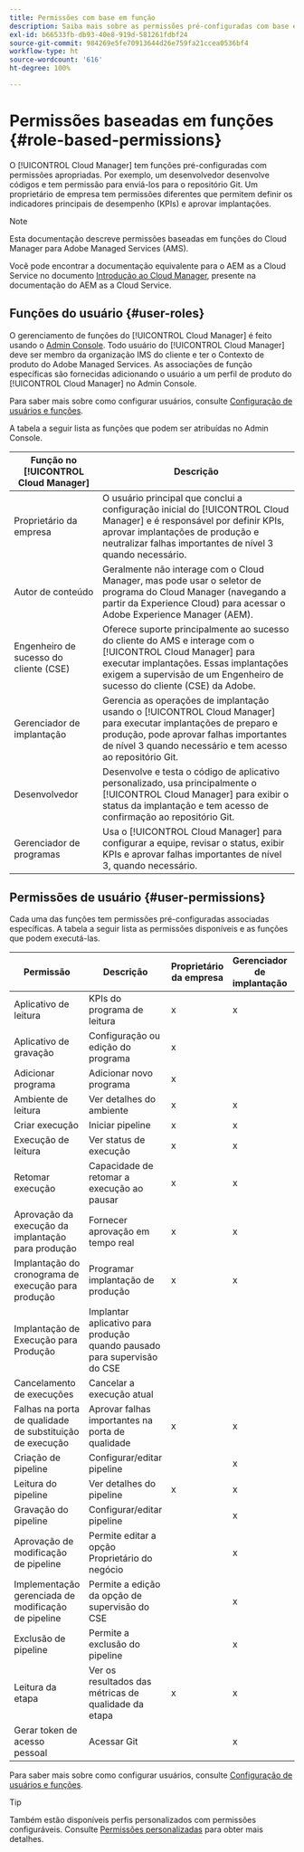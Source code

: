 ```yaml
---
title: Permissões com base em função
description: Saiba mais sobre as permissões pré-configuradas com base em funções do Cloud Manager para gerenciar o acesso aos recursos da nuvem.
exl-id: b66533fb-db93-40e8-919d-581261fdbf24
source-git-commit: 984269e5fe70913644d26e759fa21ccea0536bf4
workflow-type: ht
source-wordcount: '616'
ht-degree: 100%

---
```



# Permissões baseadas em funções {#role-based-permissions}

O [!UICONTROL Cloud Manager] tem funções pré-configuradas com permissões apropriadas. Por exemplo, um desenvolvedor desenvolve códigos e tem permissão para enviá-los para o repositório Git. Um proprietário de empresa tem permissões diferentes que permitem definir os indicadores principais de desempenho (KPIs) e aprovar implantações.

>[!NOTE]
>
>Esta documentação descreve permissões baseadas em funções do Cloud Manager para Adobe Managed Services (AMS).
>
>Você pode encontrar a documentação equivalente para o AEM as a Cloud Service no documento [Introdução ao Cloud Manager](https://experienceleague.adobe.com/pt-br/docs/experience-manager-cloud-service/content/onboarding/concepts/cloud-manager-introduction#role-based-permissions), presente na documentação do AEM as a Cloud Service.

## Funções do usuário {#user-roles}

O gerenciamento de funções do [!UICONTROL Cloud Manager] é feito usando o [Admin Console](https://helpx.adobe.com/br/enterprise/using/admin-console.html). Todo usuário do [!UICONTROL Cloud Manager] deve ser membro da organização IMS do cliente e ter o Contexto de produto do Adobe Managed Services. As associações de função específicas são fornecidas adicionando o usuário a um perfil de produto do [!UICONTROL Cloud Manager] no Admin Console.

Para saber mais sobre como configurar usuários, consulte [Configuração de usuários e funções](/help/requirements/users-and-roles.md).

A tabela a seguir lista as funções que podem ser atribuídas no Admin Console.

| Função no [!UICONTROL Cloud Manager] | Descrição |
|---|---|
| Proprietário da empresa | O usuário principal que conclui a configuração inicial do [!UICONTROL Cloud Manager] e é responsável por definir KPIs, aprovar implantações de produção e neutralizar falhas importantes de nível 3 quando necessário. |
| Autor de conteúdo | Geralmente não interage com o Cloud Manager, mas pode usar o seletor de programa do Cloud Manager (navegando a partir da Experience Cloud) para acessar o Adobe Experience Manager (AEM). |
| Engenheiro de sucesso do cliente (CSE) | Oferece suporte principalmente ao sucesso do cliente do AMS e interage com o [!UICONTROL Cloud Manager] para executar implantações. Essas implantações exigem a supervisão de um Engenheiro de sucesso do cliente (CSE) da Adobe. |
| Gerenciador de implantação | Gerencia as operações de implantação usando o [!UICONTROL Cloud Manager] para executar implantações de preparo e produção, pode aprovar falhas importantes de nível 3 quando necessário e tem acesso ao repositório Git. |
| Desenvolvedor | Desenvolve e testa o código de aplicativo personalizado, usa principalmente o [!UICONTROL Cloud Manager] para exibir o status da implantação e tem acesso de confirmação ao repositório Git. |
| Gerenciador de programas | Usa o [!UICONTROL Cloud Manager] para configurar a equipe, revisar o status, exibir KPIs e aprovar falhas importantes de nível 3, quando necessário. |

## Permissões de usuário {#user-permissions}

Cada uma das funções tem permissões pré-configuradas associadas específicas. A tabela a seguir lista as permissões disponíveis e as funções que podem executá-las.

| Permissão | Descrição | Proprietário da empresa | Gerenciador de implantação | Gerenciador de programas | Desenvolvedor | CSE |
| --- | --- | --- | --- | --- | --- | --- |
| Aplicativo de leitura | KPIs do programa de leitura | x | x | x | x | x |
| Aplicativo de gravação | Configuração ou edição do programa | x | | | | |
| Adicionar programa | Adicionar novo programa | x | | | | |
| Ambiente de leitura | Ver detalhes do ambiente | x | x | x | x | x |
| Criar execução | Iniciar pipeline | x | x | x | | |
| Execução de leitura | Ver status de execução | x | x | x | x | x |
| Retomar execução | Capacidade de retomar a execução ao pausar | x | x | x | | x |
| Aprovação da execução da implantação para produção | Fornecer aprovação em tempo real | x | x | x | | |
| Implantação do cronograma de execução para produção | Programar implantação de produção | x | x | x | | x |
| Implantação de Execução para Produção | Implantar aplicativo para produção quando pausado para supervisão do CSE | | | | | x |
| Cancelamento de execuções | Cancelar a execução atual | | | x | | |
| Falhas na porta de qualidade de substituição de execução | Aprovar falhas importantes na porta de qualidade | x | x | x | | |
| Criação de pipeline | Configurar/editar pipeline | | x | | | |
| Leitura do pipeline | Ver detalhes do pipeline | x | x | x | x | x |
| Gravação do pipeline | Configurar/editar pipeline | | x | | | |
| Aprovação de modificação de pipeline | Permite editar a opção Proprietário do negócio | | x | | | |
| Implementação gerenciada de modificação de pipeline | Permite a edição da opção de supervisão do CSE | | x | | | |
| Exclusão de pipeline | Permite a exclusão do pipeline | | x | | | |
| Leitura da etapa | Ver os resultados das métricas de qualidade da etapa | x | x | x | x | x |
| Gerar token de acesso pessoal | Acessar Git | | x | | x | |

Para saber mais sobre como configurar usuários, consulte [Configuração de usuários e funções](/help/requirements/users-and-roles.md).

>[!TIP]
>
>Também estão disponíveis perfis personalizados com permissões configuráveis. Consulte [Permissões personalizadas](/help/using/custom-permissions.md) para obter mais detalhes.
